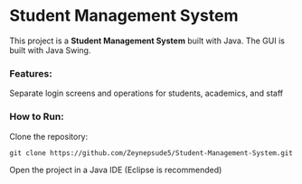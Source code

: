 # Student Management System

This project is a **Student Management System** built with Java. The GUI is built with Java Swing.

### Features:

Separate login screens and operations for students, academics, and staff

### How to Run:

Clone the repository:
```
git clone https://github.com/Zeynepsude5/Student-Management-System.git
```

Open the project in a Java IDE (Eclipse is recommended)
